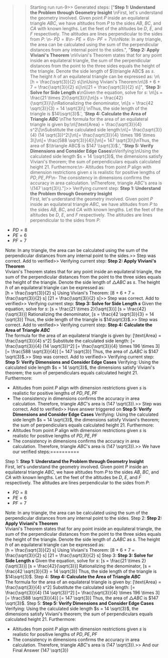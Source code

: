 >> Starting run run-9>> 
Generated steps: 
["**Step 1: Understand the Problem through Geometry Insight**  \nFirst, let's understand the geometry involved. Given point $P$ inside an equilateral triangle $ABC$, we have altitudes from $P$ to the sides $AB$, $BC$, and $CA$ with known lengths. Let the feet of the altitudes be $D$, $E$, and $F$ respectively. The altitudes are lines perpendicular to the sides from $P$: \n- $PD = 8$\n- $PE = 6$\n- $PF = 7$\n\nNote: In any triangle, the area can be calculated using the sum of the perpendicular distances from any internal point to the sides.", "**Step 2: Apply Viviani's Theorem**  \nViviani's Theorem states that for any point inside an equilateral triangle, the sum of the perpendicular distances from the point to the three sides equals the height of the triangle. Denote the side length of $\\triangle ABC$ as $s$. The height $h$ of an equilateral triangle can be expressed as:  \n\\[h = \\frac{\\sqrt{3}}{2} s\\]\nUsing Viviani's Theorem:\n\\[8 + 6 + 7 = \\frac{\\sqrt{3}}{2} s\\]\n\\[21 = \\frac{\\sqrt{3}}{2} s\\]", '**Step 3: Solve for Side Length $s$**\nGiven the equation, solve for $s$: \n\\[s = \\frac{21 \\times 2}{\\sqrt{3}}\\]\n\\[s = \\frac{42}{\\sqrt{3}}\\]\nRationalizing the denominator, \n\\[s = \\frac{42 \\sqrt{3}}{3} = 14 \\sqrt{3}\\] \nThus, the side length of the triangle is $14\\sqrt{3}$.', '**Step 4: Calculate the Area of Triangle $ABC$**  \nThe formula for the area of an equilateral triangle is given by:\n\\[\\text{Area} = \\frac{\\sqrt{3}}{4} s^2\\]\nSubstitute the calculated side length:\n\\[= \\frac{\\sqrt{3}}{4} (14 \\sqrt{3})^2\\]\n\\[= \\frac{\\sqrt{3}}{4} \\times 196 \\times 3\\]\n\\[= \\frac{588 \\sqrt{3}}{4}\\]\n\\[= 147 \\sqrt{3}\\]\nThus, the area of $\\triangle ABC$ is $147 \\sqrt{3}$.', "**Step 5: Verify Dimensions and Consider Edge Cases**\nVerifying:\nUsing the calculated side length $s = 14 \\sqrt{3}$, the dimensions satisfy Viviani's theorem; the sum of perpendiculars equals calculated height $21$. Furthermore:\n- Altitudes from point $P$ align with dimension restrictions given $s$ is realistic for positive lengths of $PD, PE, PF$\n- The consistency in dimensions confirms the accuracy in area calculation. \nTherefore, triangle $ABC$'s area is \\(147 \\sqrt{3}\\)."]>> 
Verifying current step: 
**Step 1: Understand the Problem through Geometry Insight**  
First, let's understand the geometry involved. Given point $P$ inside an equilateral triangle $ABC$, we have altitudes from $P$ to the sides $AB$, $BC$, and $CA$ with known lengths. Let the feet of the altitudes be $D$, $E$, and $F$ respectively. The altitudes are lines perpendicular to the sides from $P$: 
- $PD = 8$
- $PE = 6$
- $PF = 7$

Note: In any triangle, the area can be calculated using the sum of the perpendicular distances from any internal point to the sides.>> 
Step was correct. Add to verified>> 
Verifying current step: 
**Step 2: Apply Viviani's Theorem**  
Viviani's Theorem states that for any point inside an equilateral triangle, the sum of the perpendicular distances from the point to the three sides equals the height of the triangle. Denote the side length of $\triangle ABC$ as $s$. The height $h$ of an equilateral triangle can be expressed as:  
\[h = \frac{\sqrt{3}}{2} s\]
Using Viviani's Theorem:
\[8 + 6 + 7 = \frac{\sqrt{3}}{2} s\]
\[21 = \frac{\sqrt{3}}{2} s\]>> 
Step was correct. Add to verified>> 
Verifying current step: 
**Step 3: Solve for Side Length $s$**
Given the equation, solve for $s$: 
\[s = \frac{21 \times 2}{\sqrt{3}}\]
\[s = \frac{42}{\sqrt{3}}\]
Rationalizing the denominator, 
\[s = \frac{42 \sqrt{3}}{3} = 14 \sqrt{3}\] 
Thus, the side length of the triangle is $14\sqrt{3}$.>> 
Step was correct. Add to verified>> 
Verifying current step: 
**Step 4: Calculate the Area of Triangle $ABC$**  
The formula for the area of an equilateral triangle is given by:
\[\text{Area} = \frac{\sqrt{3}}{4} s^2\]
Substitute the calculated side length:
\[= \frac{\sqrt{3}}{4} (14 \sqrt{3})^2\]
\[= \frac{\sqrt{3}}{4} \times 196 \times 3\]
\[= \frac{588 \sqrt{3}}{4}\]
\[= 147 \sqrt{3}\]
Thus, the area of $\triangle ABC$ is $147 \sqrt{3}$.>> 
Step was correct. Add to verified>> 
Verifying current step: 
**Step 5: Verify Dimensions and Consider Edge Cases**
Verifying:
Using the calculated side length $s = 14 \sqrt{3}$, the dimensions satisfy Viviani's theorem; the sum of perpendiculars equals calculated height $21$. Furthermore:
- Altitudes from point $P$ align with dimension restrictions given $s$ is realistic for positive lengths of $PD, PE, PF$
- The consistency in dimensions confirms the accuracy in area calculation. 
Therefore, triangle $ABC$'s area is \(147 \sqrt{3}\).>> 
Step was correct. Add to verified>> 
Have answer triggered on **Step 5: Verify Dimensions and Consider Edge Cases**
Verifying:
Using the calculated side length $s = 14 \sqrt{3}$, the dimensions satisfy Viviani's theorem; the sum of perpendiculars equals calculated height $21$. Furthermore:
- Altitudes from point $P$ align with dimension restrictions given $s$ is realistic for positive lengths of $PD, PE, PF$
- The consistency in dimensions confirms the accuracy in area calculation. 
Therefore, triangle $ABC$'s area is \(147 \sqrt{3}\).>> 
We have our verified steps:==========
>> 
Step 1:
**Step 1: Understand the Problem through Geometry Insight**  
First, let's understand the geometry involved. Given point $P$ inside an equilateral triangle $ABC$, we have altitudes from $P$ to the sides $AB$, $BC$, and $CA$ with known lengths. Let the feet of the altitudes be $D$, $E$, and $F$ respectively. The altitudes are lines perpendicular to the sides from $P$: 
- $PD = 8$
- $PE = 6$
- $PF = 7$

Note: In any triangle, the area can be calculated using the sum of the perpendicular distances from any internal point to the sides.
Step 2:
**Step 2: Apply Viviani's Theorem**  
Viviani's Theorem states that for any point inside an equilateral triangle, the sum of the perpendicular distances from the point to the three sides equals the height of the triangle. Denote the side length of $\triangle ABC$ as $s$. The height $h$ of an equilateral triangle can be expressed as:  
\[h = \frac{\sqrt{3}}{2} s\]
Using Viviani's Theorem:
\[8 + 6 + 7 = \frac{\sqrt{3}}{2} s\]
\[21 = \frac{\sqrt{3}}{2} s\]
Step 3:
**Step 3: Solve for Side Length $s$**
Given the equation, solve for $s$: 
\[s = \frac{21 \times 2}{\sqrt{3}}\]
\[s = \frac{42}{\sqrt{3}}\]
Rationalizing the denominator, 
\[s = \frac{42 \sqrt{3}}{3} = 14 \sqrt{3}\] 
Thus, the side length of the triangle is $14\sqrt{3}$.
Step 4:
**Step 4: Calculate the Area of Triangle $ABC$**  
The formula for the area of an equilateral triangle is given by:
\[\text{Area} = \frac{\sqrt{3}}{4} s^2\]
Substitute the calculated side length:
\[= \frac{\sqrt{3}}{4} (14 \sqrt{3})^2\]
\[= \frac{\sqrt{3}}{4} \times 196 \times 3\]
\[= \frac{588 \sqrt{3}}{4}\]
\[= 147 \sqrt{3}\]
Thus, the area of $\triangle ABC$ is $147 \sqrt{3}$.
Step 5:
**Step 5: Verify Dimensions and Consider Edge Cases**
Verifying:
Using the calculated side length $s = 14 \sqrt{3}$, the dimensions satisfy Viviani's theorem; the sum of perpendiculars equals calculated height $21$. Furthermore:
- Altitudes from point $P$ align with dimension restrictions given $s$ is realistic for positive lengths of $PD, PE, PF$
- The consistency in dimensions confirms the accuracy in area calculation. 
Therefore, triangle $ABC$'s area is \(147 \sqrt{3}\).>> 
And our Final Answer
\(147 \sqrt{3}\)